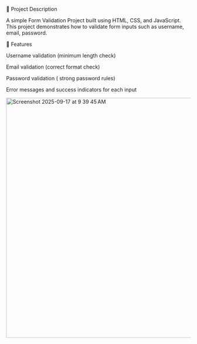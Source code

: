 📌 Project Description

A simple Form Validation Project built using HTML, CSS, and JavaScript.
This project demonstrates how to validate form inputs such as username, email, password.

🚀 Features

Username validation (minimum length check)

Email validation (correct format check)

Password validation ( strong password rules)

Error messages and success indicators for each input

<img width="1052" height="655" alt="Screenshot 2025-09-17 at 9 39 45 AM" src="https://github.com/user-attachments/assets/0d4974f8-8b56-4d9d-83c3-c324ede7ab13" />

